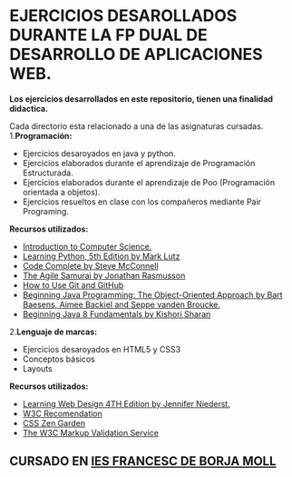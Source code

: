# EJERCICIOS DESAROLLADOS DURANTE LA FP DUAL DE DESARROLLO DE APLICACIONES WEB.
**Los ejercicios desarrollados en este repositorio, tienen una finalidad didactica.**   

Cada directorio esta relacionado a una de las asignaturas cursadas. 
1.**Programación:** 

- Ejercicios desaroyados en java y python. 
- Ejercicios elaborados durante el aprendizaje de Programación Estructurada. 
- Ejercicios elaborados durante el aprendizaje de Poo (Programación orientada a objetos). 
- Ejercicios resueltos en clase con los compañeros mediante Pair Programing.   

**Recursos utilizados:** 
 + [Introduction to Computer Science.](https://www.udacity.com/course/intro-to-computer-science--cs101) 
 + [Learning Python, 5th Edition by Mark Lutz](http://shop.oreilly.com/product/0636920028154.do)    
 + [Code Complete by Steve McConnell](http://cc2e.com/) 
 + [The Agile Samurai by Jonathan Rasmusson](http://shop.oreilly.com/product/9781934356586.do) 
 + [How to Use Git and GitHub](https://www.udacity.com/course/how-to-use-git-and-github--ud775) 
 + [Beginning Java Programming: The Object-Oriented Approach by Bart Baesens, Aimee Backiel and Seppe vanden Broucke.](http://www.wrox.com/WileyCDA/WroxTitle/Beginning-Java-Programming-The-Object-Oriented-Approach.productCd-1118739493.html)
 + [Beginning Java 8 Fundamentals by Kishori Sharan](http://www.apress.com/9781430266525)   


2.**Lenguaje de marcas:**
 
 + Ejercicios desaroyados en HTML5 y CSS3
 + Conceptos básicos
 + Layouts

**Recursos utilizados:**
 + [Learning Web Design 4TH Edition by Jennifer Niederst.](http://shop.oreilly.com/product/0636920023494.do)
 + [W3C Recomendation](https://www.w3.org/TR/html5/)
 + [CSS Zen Garden](http://www.csszengarden.com/)
 + [The W3C Markup Validation Service](https://validator.w3.org/)

## CURSADO EN [IES FRANCESC DE BORJA MOLL](http://www.iesfbmoll.org/ "IES FRANCESC DE BORJA MOLL")
